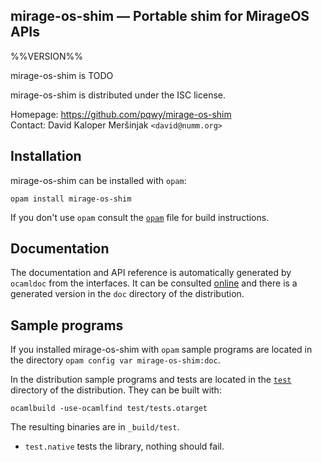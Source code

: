 mirage-os-shim — Portable shim for MirageOS APIs
-------------------------------------------------------------------------------
%%VERSION%%

mirage-os-shim is TODO

mirage-os-shim is distributed under the ISC license.

Homepage: https://github.com/pqwy/mirage-os-shim  
Contact: David Kaloper Meršinjak `<david@numm.org>`

## Installation

mirage-os-shim can be installed with `opam`:

    opam install mirage-os-shim

If you don't use `opam` consult the [`opam`](opam) file for build
instructions.

## Documentation

The documentation and API reference is automatically generated by
`ocamldoc` from the interfaces. It can be consulted [online][doc]
and there is a generated version in the `doc` directory of the
distribution.

[doc]: https://pqwy.github.io/mirage-os-shim/doc

## Sample programs

If you installed mirage-os-shim with `opam` sample programs are located in
the directory `opam config var mirage-os-shim:doc`.

In the distribution sample programs and tests are located in the
[`test`](test) directory of the distribution. They can be built with:

    ocamlbuild -use-ocamlfind test/tests.otarget

The resulting binaries are in `_build/test`.

- `test.native` tests the library, nothing should fail.
